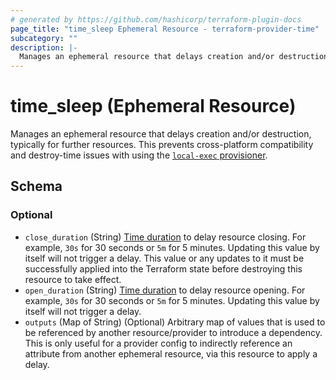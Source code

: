 ```yaml
---
# generated by https://github.com/hashicorp/terraform-plugin-docs
page_title: "time_sleep Ephemeral Resource - terraform-provider-time"
subcategory: ""
description: |-
  Manages an ephemeral resource that delays creation and/or destruction, typically for further resources. This prevents cross-platform compatibility and destroy-time issues with using the local-exec provisioner https://www.terraform.io/docs/provisioners/local-exec.html.
---
```


# time_sleep (Ephemeral Resource)

Manages an ephemeral resource that delays creation and/or destruction, typically for further resources. This prevents cross-platform compatibility and destroy-time issues with using the [`local-exec` provisioner](https://www.terraform.io/docs/provisioners/local-exec.html).



<!-- schema generated by tfplugindocs -->
## Schema

### Optional

- `close_duration` (String) [Time duration](https://golang.org/pkg/time/#ParseDuration) to delay resource closing. For example, `30s` for 30 seconds or `5m` for 5 minutes. Updating this value by itself will not trigger a delay. This value or any updates to it must be successfully applied into the Terraform state before destroying this resource to take effect.
- `open_duration` (String) [Time duration](https://golang.org/pkg/time/#ParseDuration) to delay resource opening. For example, `30s` for 30 seconds or `5m` for 5 minutes. Updating this value by itself will not trigger a delay.
- `outputs` (Map of String) (Optional) Arbitrary map of values that is used to be referenced by another resource/provider to introduce a dependency. This is only useful for a provider config to indirectly reference an attribute from another ephemeral resource, via this resource to apply a delay.
